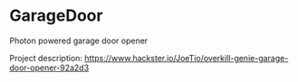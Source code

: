 # GarageDoor
Photon powered garage door opener

Project description:
https://www.hackster.io/JoeTio/overkill-genie-garage-door-opener-92a2d3
